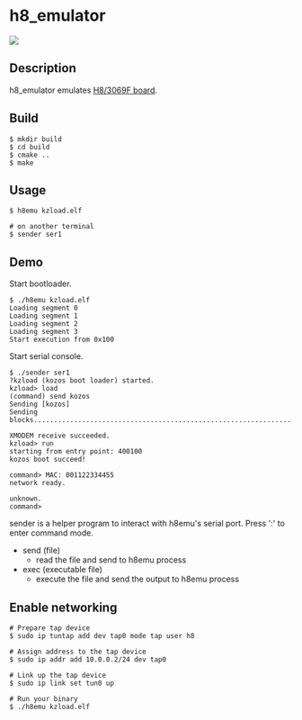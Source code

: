 h8_emulator
==================================================

![](https://github.com/shimomura1004/h8_emulator/workflows/CMake/badge.svg)

## Description
h8_emulator emulates [H8/3069F board](https://akizukidenshi.com/catalog/g/gK-01271/).

## Build
    $ mkdir build
    $ cd build
    $ cmake ..
    $ make

## Usage
    $ h8emu kzload.elf

    # on another terminal
    $ sender ser1

## Demo
Start bootloader.

    $ ./h8emu kzload.elf
    Loading segment 0
    Loading segment 1
    Loading segment 2
    Loading segment 3
    Start execution from 0x100

Start serial console.

    $ ./sender ser1
    ?kzload (kozos boot loader) started.
    kzload> load
    (command) send kozos
    Sending [kozos]
    Sending blocks......................................................................................................................................done.

    XMODEM receive succeeded.
    kzload> run
    starting from entry point: 400100
    kozos boot succeed!

    command> MAC: 001122334455
    network ready.

    unknown.
    command> 

sender is a helper program to interact with h8emu's serial port. Press ':' to enter command mode.
- send (file)
    - read the file and send to h8emu process
- exec (executable file)
    - execute the file and send the output to h8emu process

## Enable networking
    # Prepare tap device
    $ sudo ip tuntap add dev tap0 mode tap user h8

    # Assign address to the tap device
    $ sudo ip addr add 10.0.0.2/24 dev tap0

    # Link up the tap device
    $ sudo ip link set tun0 up

    # Run your binary
    $ ./h8emu kzload.elf
